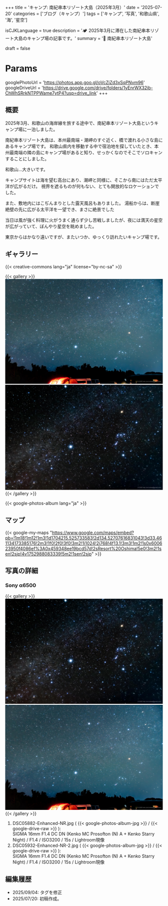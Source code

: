 +++
title = 'キャンプ: 南紀串本リゾート大島（2025年3月）'
date = '2025-07-20'
categories = ['ブログ（キャンプ）']
tags = ['キャンプ', '写真', '和歌山県', '海', '星空']

isCJKLanguage = true
description = '🏕️ 2025年3月に滞在した南紀串本リゾート大島のキャンプ場の記事です。'
summary = '📍 南紀串本リゾート大島'

draft = false

# Params
googlePhotoUrl = 'https://photos.app.goo.gl/oVcZiZd3xSqPNvm96'
googleDriveUrl = 'https://drive.google.com/drive/folders/1yEnrWX32ib-ChWhSRrkNTPPWame7ytP4?usp=drive_link'
+++


## 概要

2025年3月、和歌山の海岸線を旅する途中で、南紀串本リゾート大島というキャンプ場に一泊しました。

南紀串本リゾート大島は、本州最南端・潮岬のすぐ近く、橋で渡れる小さな島にあるキャンプ場です。
和歌山県内を移動する中で宿泊地を探していたとき、本州最南端の隣の島にキャンプ場があると知り、せっかくなのでそこでソロキャンすることにしました。

和歌山…大きいです。

キャンプサイトは海を望む高台にあり、潮岬と同様に、そこから南にはただ太平洋が広がるだけ。
視界を遮るものが何もない、とても開放的なロケーションでした。

また、敷地内にはこぢんまりとした露天風呂もありました。
湯船からは、断崖絶壁の先に広がる太平洋を一望でき、まさに絶景でした

当日は風が強く料理に火がうまく通らず少し苦戦しましたが、夜には満天の星空が広がっていて、ぼんやり星空を眺めました。

東京からはかなり遠いですが、またいつか、ゆっくり訪れたいキャンプ場です。


## ギャラリー

{{< creative-commons lang="ja" license="by-nc-sa" >}}

{{< gallery >}}
<img src="DSC05932-Enhanced-NR-2.jpg" alt="DSC05932-Enhanced-NR-2.jpg" class="grid-w50" />
<img src="DSC05882-Enhanced-NR.jpg" alt="DSC05882-Enhanced-NR.jpg" class="grid-w50" />
{{< /gallery >}}

{{< google-photos-album lang="ja" >}}


## マップ

{{< google-my-maps "https://www.google.com/maps/embed?pb=!1m18!1m12!1m3!1d1704215.525733583!2d134.52707616831043!3d33.461134173385176!2m3!1f0!2f0!3f0!3m2!1i1024!2i768!4f13.1!3m3!1m2!1s0x600623950f4086ef%3A0x459348ee19bcd57d!2sResort%20Oshima!5e0!3m2!1sen!2sjp!4v1752988083339!5m2!1sen!2sjp" >}}


## 写真の詳細

### Sony α6500

{{< gallery >}}
<img src="DSC05882-Enhanced-NR.jpg" alt="DSC05882-Enhanced-NR.jpg" class="grid-w50" />
<img src="DSC05932-Enhanced-NR-2.jpg" alt="DSC05932-Enhanced-NR-2.jpg" class="grid-w50" />
{{< /gallery >}}

1. DSC05882-Enhanced-NR.jpg ( {{< google-photos-album-jpg >}} / {{< google-drive-raw >}} ):  
   SIGMA 16mm F1.4 DC DN (Kenko MC Prosofton (N) A + Kenko Starry Night) / F1.4 / ISO3200 / 15s / Lightroom現像
1. DSC05932-Enhanced-NR-2.jpg ( {{< google-photos-album-jpg >}} / {{< google-drive-raw >}} ):  
   SIGMA 16mm F1.4 DC DN (Kenko MC Prosofton (N) A + Kenko Starry Night) / F1.4 / ISO3200 / 15s / Lightroom現像


## 編集履歴

- 2025/09/04: タグを修正
- 2025/07/20: 初稿作成。


